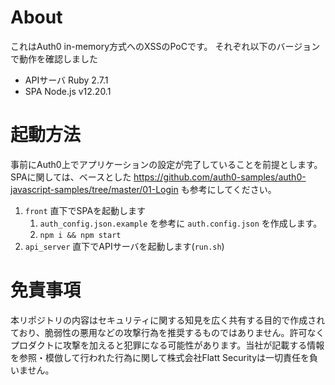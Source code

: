 # About
これはAuth0 in-memory方式へのXSSのPoCです。
それぞれ以下のバージョンで動作を確認しました

* APIサーバ Ruby 2.7.1
* SPA Node.js v12.20.1

# 起動方法
事前にAuth0上でアプリケーションの設定が完了していることを前提とします。
SPAに関しては、ベースとした https://github.com/auth0-samples/auth0-javascript-samples/tree/master/01-Login も参考にしてください。

1. `front` 直下でSPAを起動します
    1. `auth_config.json.example` を参考に `auth.config.json` を作成します。
    2. `npm i && npm start`
2. `api_server` 直下でAPIサーバを起動します(`run.sh`)

# 免責事項
本リポジトリの内容はセキュリティに関する知見を広く共有する目的で作成されており、脆弱性の悪用などの攻撃行為を推奨するものではありません。許可なくプロダクトに攻撃を加えると犯罪になる可能性があります。当社が記載する情報を参照・模倣して行われた行為に関して株式会社Flatt Securityは一切責任を負いません。
